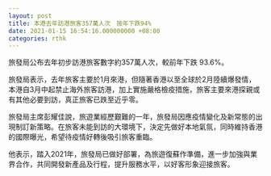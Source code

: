 ```yaml
---
layout: post
title: 本港去年訪港旅客357萬人次　按年下跌94%
date: 2021-01-15 16:54:16.000000000 +08:00
categories: rthk
---
```


旅發局公布去年初步訪港旅客數字約357萬人次，較前年下跌 93.6%。

旅發局表示，去年旅客主要於1月來港，但隨著香港以至全球於2月陸續爆發情，本港自3月中起禁止海外旅客訪港，加上實施嚴格檢疫措施，旅客主要來港探親或有其他必要到訪，真正旅客已跌至近乎零。

旅發局主席彭耀佳說，旅遊業經歷艱難的一年，旅發局因應疫情變化及新常態的出現制訂新策略。在旅客未能到訪的大環境下，決定先做好本地氣氛，同時維持香港的國際曝光，希望待疫情好轉後吸引旅客重臨。

他表示，踏入2021年，旅發局已做好部署，為旅遊復蘇作準備，進一步加強與業界合作，共同開發新產品及行程，提升服務水平，以好客形象迎接旅客。

